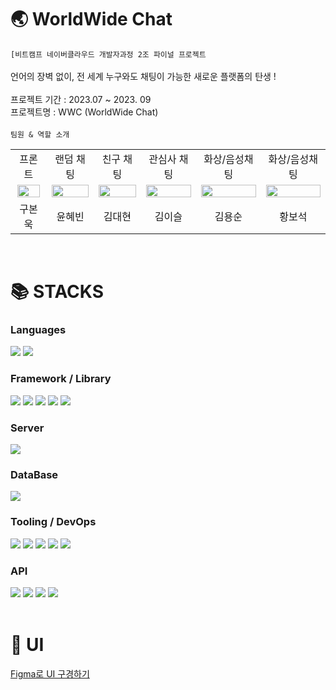 # 🌏 WorldWide Chat<br/>
`[비트캠프 네이버클라우드 개발자과정 2조 파이널 프로젝트`<br/>
<br/>
언어의 장벽 없이, 전 세계 누구와도 채팅이 가능한 새로운 플랫폼의 탄생 !<br/>
<br/>
프로젝트 기간 : 2023.07 ~ 2023. 09 <br/>
프로젝트명 : WWC (WorldWide Chat) <br/>
<br/>
`팀원 & 역할 소개`
<br/>
<table>
  <tbody>
    <tr>
      <td align="center">프론트</td>
      <td align="center">랜덤 채팅</td>
      <td align="center">친구 채팅</td>
      <td align="center">관심사 채팅</td>
      <td align="center">화상/음성채팅</td>
      <td align="center">화상/음성채팅</td>
    </tr>
    <tr>
      <td align="center"><img src="https://cdn.pixabay.com/photo/2017/11/19/13/28/snow-man-2962777_1280.png" width="92.7%;" alt=""/></td>
      <td align="center"><img src="https://cdn.pixabay.com/photo/2016/10/27/09/24/fox-1773722_1280.png" width="100%;" alt=""/></td>
      <td align="center"><img src="https://cdn.pixabay.com/photo/2020/12/10/05/11/spider-man-5819366_1280.png" width="100%;" alt=""/></td>
      <td align="center"><img src="https://img.etnews.com/photonews/2005/1298822_20200507160440_294_0001.jpg" width="100%;" alt=""/></td>
      <td align="center"><img src="https://cdn.pixabay.com/photo/2017/11/06/18/30/eggplant-2924511_1280.png" width="100%;" alt=""/></td>
      <td align="center"><img src="https://cdn.pixabay.com/photo/2016/11/11/17/42/jade-1817312_1280.png" width="100%;" alt=""/></td>
    </tr>
     <tr>
      <td align="center">구본욱</td>
      <td align="center">윤혜빈</td>
      <td align="center">김대현</td>
      <td align="center">김이슬</td>
      <td align="center">김용순</td>
      <td align="center">황보석</td>
    </tr>
  </tbody>
</table>
<br>
<h1>📚 STACKS</h1>
<div>
    <h3>Languages</h3>
    <img src="https://img.shields.io/badge/javascript-F7DF1E?style=for-the-badge&logo=javascript&logoColor=black"> 
    <img src="https://img.shields.io/badge/java-007396?style=for-the-badge&logo=java&logoColor=white"> 
</div>
<div>
    <h3>Framework / Library</h3>
    <img src="https://img.shields.io/badge/springboot-6DB33F?style=for-the-badge&logo=springboot&logoColor=white">
    <img src="https://shields.io/badge/react-black?logo=react&style=for-the-badge"> 
    <img src="https://img.shields.io/badge/threeJs-blue">
    <img src="https://img.shields.io/badge/sockJs-yellow">
    <img src="https://img.shields.io/badge/stompJs-red">
</div>
<div>
    <h3>Server</h3> 
    <img src="https://img.shields.io/badge/ncloud%20-%20yellowgreen">
</div>
<div>
    <h3>DataBase</h3>
    <img src="https://shields.io/badge/MySQL-lightgrey?logo=mysql&style=plastic&logoColor=white&labelColor=blue">
</div>
<div>
    <h3>Tooling / DevOps</h3>
    <img src="https://img.shields.io/badge/github-181717?style=for-the-badge&logo=github&logoColor=white">
    <img src="https://img.shields.io/badge/Eclipes%20-%20purple">
    <img src="https://img.shields.io/badge/Mysql%20Workbench%20-%20gray">
    <img src="https://img.shields.io/badge/VS%20code-aqua">
    <img src="https://img.shields.io/badge/intelliJ-black">
</div>
<div>
    <h3>API</h3>
    <img src="https://img.shields.io/badge/Papago%20-%20Green">
    <img src="https://img.shields.io/badge/naver%20login-green">
    <img src="https://img.shields.io/badge/google%20login-blue">
    <img src="https://img.shields.io/badge/Import%20API%20-%20orange">
</div>
<br/>
<div>
 <h1>🌠 UI</h1>
</div>

[Figma로 UI 구경하기](https://www.figma.com/file/xWTkNiCUlaYkRHwx3F33AQ/tutorial?type=design&node-id=133-6&mode=design&t=KHdisPulhsecCIXf-0)


